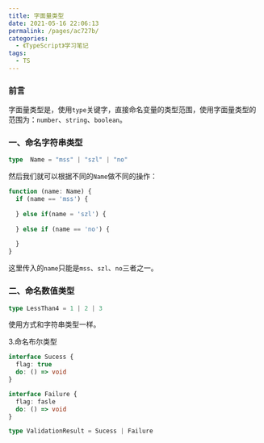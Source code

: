 ```yaml
---
title: 字面量类型
date: 2021-05-16 22:06:13
permalink: /pages/ac727b/
categories:
  - 《TypeScript》学习笔记
tags:
  - TS
---
```

### 前言

字面量类型是，使用`type`关键字，直接命名变量的类型范围，使用字面量类型的范围为：`number`、`string`、`boolean`。

### 一、命名字符串类型

```typescript
type  Name = "mss" | "szl" | "no"
```

然后我们就可以根据不同的`Name`做不同的操作：

```typescript
function (name: Name) {
  if (name == 'mss') {
    
  } else if(name = 'szl') {
    
  } else if (name == 'no') {
    
  }
}
```

这里传入的`name`只能是`mss`、`szl`、`no`三者之一。

### 二、命名数值类型

```typescript
type LessThan4 = 1 | 2 | 3
```

使用方式和字符串类型一样。

3.命名布尔类型

```typescript
interface Sucess {
  flag: true
  do: () => void
}

interface Failure {
  flag: fasle
  do: () => void
}

type ValidationResult = Sucess | Failure
```
